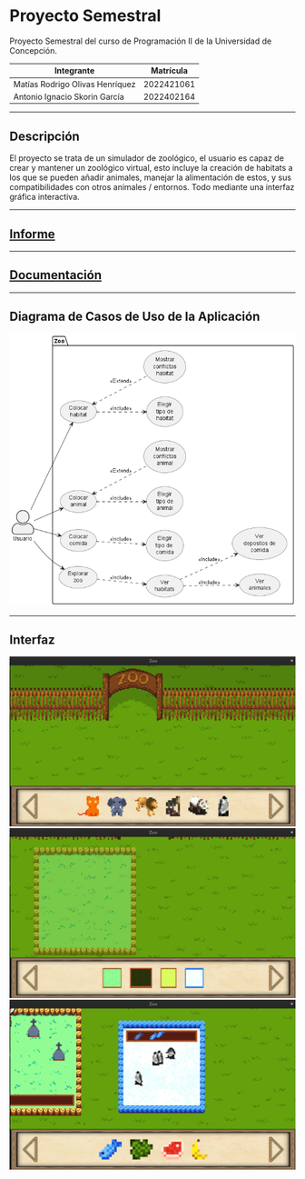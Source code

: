 # Proyecto Semestral
Proyecto Semestral del curso de Programación II de la Universidad de Concepción.

| Integrante                      | Matrícula  |
|---------------------------------|------------|
| Matías Rodrigo Olivas Henríquez | 2022421061 |
| Antonio Ignacio Skorin García   | 2022402164 |

------------------------------------------------

## Descripción
El proyecto se trata de un simulador de zoológico, el usuario es capaz de crear y mantener un zoológico
virtual, esto incluye la creación de habitats a los que se pueden añadir animales, manejar la alimentación
de estos, y sus compatibilidades con otros animales / entornos. Todo mediante una interfaz gráfica interactiva.

------------------------------------------------

## <a href = "https://github.com/Askorin/Proyecto-Semestral/blob/main/informe.pdf">Informe</a>

------------------------------------------------

## <a href = "https://askorin.github.io/Proyecto-Semestral/">Documentación</a>

------------------------------------------------

## Diagrama de Casos de Uso de la Aplicación
![Casos de uso de la aplicación](/UML/UML_Use_Case.png?raw=true?)

------------------------------------------------
## Interfaz
![Casos de uso de la aplicación](/imagenes_interfaz/interfaz1.png?raw=true?)
![Casos de uso de la aplicación](/imagenes_interfaz/interfaz2.png?raw=true?)
![Casos de uso de la aplicación](/imagenes_interfaz/interfaz3.png?raw=true?)



